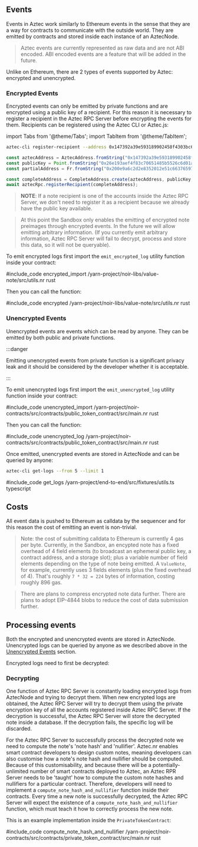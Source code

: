 ## Events
Events in Aztec work similarly to Ethereum events in the sense that they are a way for contracts to communicate with the outside world.
They are emitted by contracts and stored inside each instance of an AztecNode.
> Aztec events are currently represented as raw data and are not ABI encoded.
> ABI encoded events are a feature that will be added in the future.

Unlike on Ethereum, there are 2 types of events supported by Aztec: encrypted and unencrypted.

### Encrypted Events
Encrypted events can only be emitted by private functions and are encrypted using a public key of a recipient.
For this reason it is necessary to register a recipient in the Aztec RPC Server before encrypting the events for them.
Recipients can be registered using the Aztec CLI or Aztec.js:

import Tabs from '@theme/Tabs';
import TabItem from '@theme/TabItem';

<Tabs groupId="events">
<TabItem value="cli" label="Aztec CLI">

```bash
aztec-cli register-recipient --address 0x147392a39e593189902458f4303bc6e0a39128c5a1c1612f76527a162d36d529 --public-key 0x26e193aef4f83c70651485b5526c6d01a36d763223ab24efd1f9ff91b394ac0c20ad99d0ef669dc0dde8d5f5996c63105de8e15c2c87d8260b9e6f02f72af622 --partial-address 0x200e9a6c2d2e8352012e51c6637659713d336405c29386c7c4ac56779ab54fa7
```

</TabItem>
<TabItem value="js" label="Aztec.js">

```ts
const aztecAddress = AztecAddress.fromString("0x147392a39e593189902458f4303bc6e0a39128c5a1c1612f76527a162d36d529");
const publicKey = Point.fromString("0x26e193aef4f83c70651485b5526c6d01a36d763223ab24efd1f9ff91b394ac0c20ad99d0ef669dc0dde8d5f5996c63105de8e15c2c87d8260b9e6f02f72af622");
const partialAddress = Fr.fromString("0x200e9a6c2d2e8352012e51c6637659713d336405c29386c7c4ac56779ab54fa7");

const completeAddress = CompleteAddress.create(aztecAddress, publicKey, partialKey); 
await aztecRpc.registerRecipient(completeAddress);
```

</TabItem>
</Tabs>

> **NOTE**: If a note recipient is one of the accounts inside the Aztec RPC Server, we don't need to register it as a recipient because we already have the public key available.

> At this point the Sandbox only enables the emitting of encrypted note preimages through encrypted events.
> In the future we will allow emitting arbitrary information.
> (If you currently emit arbitrary information, Aztec RPC Server will fail to decrypt, process and store this data, so it will not be queryable).

To emit encrypted logs first import the `emit_encrypted_log` utility function inside your contract:

#include_code encrypted_import /yarn-project/noir-libs/value-note/src/utils.nr rust

Then you can call the function:

#include_code encrypted /yarn-project/noir-libs/value-note/src/utils.nr rust


### Unencrypted Events
Unencrypted events are events which can be read by anyone.
They can be emitted by both public and private functions.

:::danger

Emitting unencrypted events from private function is a significant privacy leak and it should be considered by the developer whether it is acceptable.

:::

To emit unencrypted logs first import the `emit_unencrypted_log` utility function inside your contract:

#include_code unencrypted_import /yarn-project/noir-contracts/src/contracts/public_token_contract/src/main.nr rust

Then you can call the function:

#include_code unencrypted_log /yarn-project/noir-contracts/src/contracts/public_token_contract/src/main.nr rust

Once emitted, unencrypted events are stored in AztecNode and can be queried by anyone:
<Tabs groupId="events">
<TabItem value="cli" label="Aztec CLI">

```bash
aztec-cli get-logs --from 5 --limit 1
```

</TabItem>
<TabItem value="js" label="Aztec.js">

#include_code get_logs /yarn-project/end-to-end/src/fixtures/utils.ts typescript

</TabItem>
</Tabs>

## Costs

All event data is pushed to Ethereum as calldata by the sequencer and for this reason the cost of emitting an event is non-trivial.

> Note: the cost of submitting calldata to Ethereum is currently 4 gas per byte. Currently, in the Sandbox, an encypted note has a fixed overhead of 4 field elements (to broadcast an ephemeral public key, a contract address, and a storage slot); plus a variable number of field elements depending on the type of note being emitted.
> A `ValueNote`, for example, currently uses 3 fields elements (plus the fixed overhead of 4). That's roughly `7 * 32 = 224` bytes of information, costing roughly 896 gas.

> There are plans to compress encrypted note data further.
> There are plans to adopt EIP-4844 blobs to reduce the cost of data submission further.

## Processing events
Both the encrypted and unencrypted events are stored in AztecNode.
Unencrypted logs can be queried by anyone as we described above in the [Unencrypted Events](#unencrypted-events) section.

Encrypted logs need to first be decrypted:

### Decrypting
One function of Aztec RPC Server is constantly loading encrypted logs from AztecNode and trying to decrypt them.
When new encrypted logs are obtained, the Aztec RPC Server will try to decrypt them using the private encryption key of all the accounts registered inside Aztec RPC Server.
If the decryption is successful, the Aztec RPC Server will store the decrypted note inside a database.
If the decryption fails, the specific log will be discarded.

For the Aztec RPC Server to successfully process the decrypted note we need to compute the note's 'note hash' and 'nullifier'.
Aztec.nr enables smart contract developers to design custom notes, meaning developers can also customise how a note's note hash and nullifier should be computed. Because of this customisability, and because there will be a potentially-unlimited number of smart contracts deployed to Aztec, an Aztec RPR Server needs to be 'taught' how to compute the custom note hashes and nullifiers for a particular contract. Therefore, developers will need to implement a `compute_note_hash_and_nullifier` function inside their contracts.
Every time a new note is successfully decrypted, the Aztec RPC Server will expect the existence of a `compute_note_hash_and_nullifier` function, which must teach it how to correctly process the new note.

This is an example implementation inside the `PrivateTokenContract`:

#include_code compute_note_hash_and_nullifier /yarn-project/noir-contracts/src/contracts/private_token_contract/src/main.nr rust